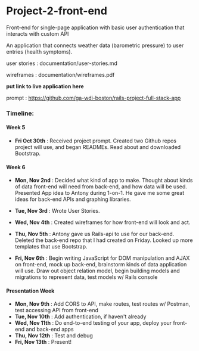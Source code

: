 # Project-2-front-end
Front-end for single-page application with basic user authentication that interacts with custom API


<!-- Write a statement explaining: what app does -->
An application that connects weather data (barometric pressure) to user entries (health symptoms).
<!-- , how it works,  -->
<!-- approach taken building it, and  -->
<!-- unsolved problems hit -->

user stories : documentation/user-stories.md

wireframes : documentation/wireframes.pdf

**put link to live application here**

prompt : https://github.com/ga-wdi-boston/rails-project-full-stack-app


### Timeline:

#### Week 5
* __Fri Oct 30th__ : Received project prompt.  Created two Github repos project will use, and began READMEs.  Read about and downloaded Bootstrap.

#### Week 6
* __Mon, Nov 2nd__ : Decided what kind of app to make.  Thought about kinds of data front-end will need from back-end, and how data will be used.  Presented App idea to Antony during 1-on-1.  He gave me some great ideas for back-end APIs and graphing libraries.
* __Tue, Nov 3rd__ : Wrote User Stories.
* __Wed, Nov 4th__ : Created wireframes for how front-end will look and act.
* __Thu, Nov 5th__ : Antony gave us Rails-api to use for our back-end.  Deleted the back-end repo that I had created on Friday.  Looked up more templates that use Bootstrap.

* __Fri, Nov 6th__ : Begin writing JavaScript for DOM manipulation and AJAX on front-end, mock up back-end, brainstorm kinds of data application will use.  Draw out object relation model, begin building models and migrations to represent data, test models w/ Rails console

#### Presentation Week
* __Mon, Nov 9th__ : Add CORS to API, make routes, test routes w/ Postman, test accessing API from front-end
* __Tue, Nov 10th__ : Add authentication, if haven't already
* __Wed, Nov 11th__ : Do end-to-end testing of your app, deploy your front-end and back-end apps
* __Thu, Nov 12th__ : Test and debug
* __Fri, Nov 13th__ : Present!
